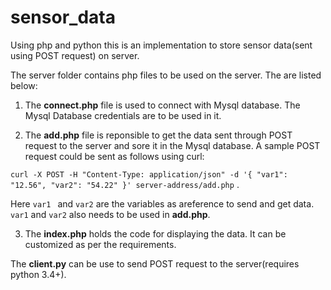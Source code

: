 # sensor_data
Using php and python this is an implementation to store sensor data(sent using POST request) on server.

The server folder contains php files to be used on the server. The are listed below:
1. The **connect.php** file is used to connect with Mysql database. The Mysql Database credentials are to be used in it.

2. The **add.php** file is reponsible to get the data sent through POST request to the server and sore it in the Mysql database. A sample POST request could be sent as follows using curl: 

  `curl -X POST -H "Content-Type: application/json" -d '{ "var1": "12.56", "var2": "54.22" }' server-address/add.php` . 

  Here `var1 ` and `var2` are the variables as areference to send and get data. `var1` and `var2` also needs to be used in       **add.php**.

3. The **index.php** holds the code for displaying the data. It can be customized as per the requirements.


The **client.py** can be use to send POST request to the server(requires python 3.4+).
